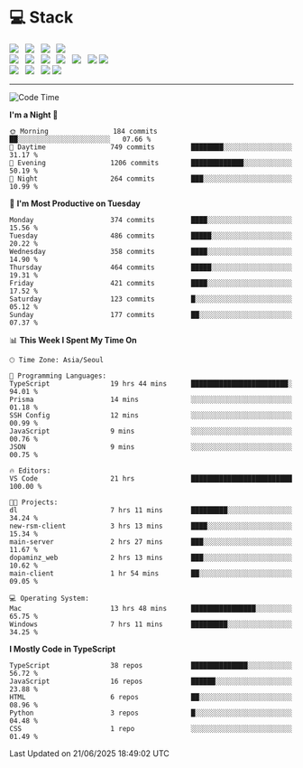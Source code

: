 <h1>💻 Stack</h1>
<div>
 <!-- badge : https://shields.io/ -->
 <!-- icon : https://simpleicons.org/?q=Get -->
 <img src="https://img.shields.io/badge/HTML5-e74c3c?style=flat-square&logo=HTML5&logoColor=white"/> &nbsp 
 <img src="https://img.shields.io/badge/CSS3-0A84FF?style=flat-square&logo=CSS3&logoColor=white"/> &nbsp 
 <img src="https://img.shields.io/badge/JavaScript-FFCD11?style=flat-square&logo=JavaScript&logoColor=white"/> &nbsp 
 <img src="https://img.shields.io/badge/TypeScript-3075C0?style=flat-square&logo=TypeScript&logoColor=white"/>
 <br/>
 <img src="https://img.shields.io/badge/Next-000000?style=flat-square&logo=nextdotjs&logoColor=white"/> &nbsp 
 <img src="https://img.shields.io/badge/React-00BCF6?style=flat-square&logo=React&logoColor=white"/> &nbsp 
 <img src="https://img.shields.io/badge/Redux-764ABC?style=flat-square&logo=Redux&logoColor=white"/> &nbsp
 <img src="https://img.shields.io/badge/Recoil-3578E5?style=flat-square&logo=recoil&logoColor=white"/> &nbsp
 <img src="https://img.shields.io/badge/React-Query-FF4154?style=flat-square&logo=reactquery&logoColor=white"/> &nbsp 
 <img src="https://img.shields.io/badge/styled%2Dcomponents-DB7093?style=flat-square&logo=styled%2Dcomponents&logoColor=white"/>
 <img src="https://img.shields.io/badge/CSS Modules-000000?style=flat-square&logo=CSS Modules&logoColor=white"/> &nbsp 
 <br/>
 <img src="https://img.shields.io/badge/Node-339933?style=flat-square&logo=Node.js&logoColor=white"/> &nbsp 
 <img src="https://img.shields.io/badge/Express-000000?style=flat-square&logo=Express&logoColor=white"/> &nbsp 
 <img src="https://img.shields.io/badge/MongoDB-47A248?style=flat-square&logo=MongoDB&logoColor=white"/>
 <img src="https://img.shields.io/badge/MariaDB-003545?style=flat-square&logo=mariadb&logoColor=white"/>
</div>

<hr>

<!--START_SECTION:waka-->
![Code Time](http://img.shields.io/badge/Code%20Time-2%2C540%20hrs%2051%20mins-blue)

**I'm a Night 🦉** 

```text
🌞 Morning                184 commits         ██░░░░░░░░░░░░░░░░░░░░░░░   07.66 % 
🌆 Daytime                749 commits         ████████░░░░░░░░░░░░░░░░░   31.17 % 
🌃 Evening                1206 commits        █████████████░░░░░░░░░░░░   50.19 % 
🌙 Night                  264 commits         ███░░░░░░░░░░░░░░░░░░░░░░   10.99 % 
```
📅 **I'm Most Productive on Tuesday** 

```text
Monday                   374 commits         ████░░░░░░░░░░░░░░░░░░░░░   15.56 % 
Tuesday                  486 commits         █████░░░░░░░░░░░░░░░░░░░░   20.22 % 
Wednesday                358 commits         ████░░░░░░░░░░░░░░░░░░░░░   14.90 % 
Thursday                 464 commits         █████░░░░░░░░░░░░░░░░░░░░   19.31 % 
Friday                   421 commits         ████░░░░░░░░░░░░░░░░░░░░░   17.52 % 
Saturday                 123 commits         █░░░░░░░░░░░░░░░░░░░░░░░░   05.12 % 
Sunday                   177 commits         ██░░░░░░░░░░░░░░░░░░░░░░░   07.37 % 
```


📊 **This Week I Spent My Time On** 

```text
🕑︎ Time Zone: Asia/Seoul

💬 Programming Languages: 
TypeScript               19 hrs 44 mins      ████████████████████████░   94.01 % 
Prisma                   14 mins             ░░░░░░░░░░░░░░░░░░░░░░░░░   01.18 % 
SSH Config               12 mins             ░░░░░░░░░░░░░░░░░░░░░░░░░   00.99 % 
JavaScript               9 mins              ░░░░░░░░░░░░░░░░░░░░░░░░░   00.76 % 
JSON                     9 mins              ░░░░░░░░░░░░░░░░░░░░░░░░░   00.75 % 

🔥 Editors: 
VS Code                  21 hrs              █████████████████████████   100.00 % 

🐱‍💻 Projects: 
dl                       7 hrs 11 mins       █████████░░░░░░░░░░░░░░░░   34.24 % 
new-rsm-client           3 hrs 13 mins       ████░░░░░░░░░░░░░░░░░░░░░   15.34 % 
main-server              2 hrs 27 mins       ███░░░░░░░░░░░░░░░░░░░░░░   11.67 % 
dopaminz_web             2 hrs 13 mins       ███░░░░░░░░░░░░░░░░░░░░░░   10.62 % 
main-client              1 hr 54 mins        ██░░░░░░░░░░░░░░░░░░░░░░░   09.05 % 

💻 Operating System: 
Mac                      13 hrs 48 mins      ████████████████░░░░░░░░░   65.75 % 
Windows                  7 hrs 11 mins       █████████░░░░░░░░░░░░░░░░   34.25 % 
```

**I Mostly Code in TypeScript** 

```text
TypeScript               38 repos            ██████████████░░░░░░░░░░░   56.72 % 
JavaScript               16 repos            ██████░░░░░░░░░░░░░░░░░░░   23.88 % 
HTML                     6 repos             ██░░░░░░░░░░░░░░░░░░░░░░░   08.96 % 
Python                   3 repos             █░░░░░░░░░░░░░░░░░░░░░░░░   04.48 % 
CSS                      1 repo              ░░░░░░░░░░░░░░░░░░░░░░░░░   01.49 % 
```




 Last Updated on 21/06/2025 18:49:02 UTC
<!--END_SECTION:waka-->
